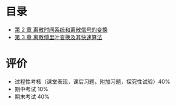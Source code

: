 # 目录

- [第 2 章 离散时间系统和离散信号的变换](第%202%20章%20离散时间系统和离散信号的变换.md)
- [第 3 章  离散傅里叶变换及其快速算法](第%203%20章%20%20离散傅里叶变换及其快速算法.md)
# 评价

- 过程性考核（课堂表现，课后习题，附加习题，探究性试验）40%
- 期中考试 10%
- 期末考试 40%